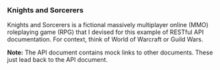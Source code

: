 
### Knights and Sorcerers

Knights and Sorcerers is a fictional massively multiplayer online (MMO) roleplaying game (RPG) that I devised for this example of RESTful API documentation. For context, think of World of Warcraft or Guild Wars. 

**Note:** The API document contains mock links to other documents. These just lead back to the API document.

